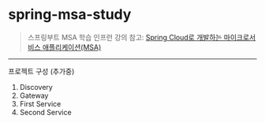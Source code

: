 # spring-msa-study

> 스프링부트 MSA 학습
인프런 강의 참고: [Spring Cloud로 개발하는 마이크로서비스 애플리케이션(MSA)](https://www.inflearn.com/course/%EC%8A%A4%ED%94%84%EB%A7%81-%ED%81%B4%EB%9D%BC%EC%9A%B0%EB%93%9C-%EB%A7%88%EC%9D%B4%ED%81%AC%EB%A1%9C%EC%84%9C%EB%B9%84%EC%8A%A4)
---
프로젝트 구성 (추가중)
1. Discovery
2. Gateway
3. First Service
4. Second Service
